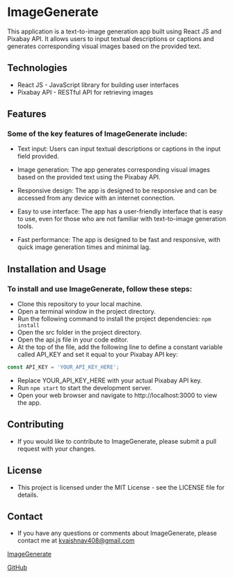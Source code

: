 # ImageGenerate

This application is a text-to-image generation app built using React JS and Pixabay API. It allows users to input textual descriptions or captions and generates corresponding visual images based on the provided text.

## Technologies
- React JS - JavaScript library for building user interfaces
- Pixabay API - RESTful API for retrieving images

## Features
### Some of the key features of ImageGenerate include:

- Text input: Users can input textual descriptions or captions in the input field provided.

- Image generation: The app generates corresponding visual images based on the provided text using the Pixabay API.

- Responsive design: The app is designed to be responsive and can be accessed from any device with an internet connection.

- Easy to use interface: The app has a user-friendly interface that is easy to use, even for those who are not familiar with text-to-image generation tools.

- Fast performance: The app is designed to be fast and responsive, with quick image generation times and minimal lag.

## Installation and Usage
### To install and use ImageGenerate, follow these steps:

- Clone this repository to your local machine.
- Open a terminal window in the project directory.
- Run the following command to install the project dependencies:
`npm install`
- Open the src folder in the project directory.
- Open the api.js file in your code editor.
- At the top of the file, add the following line to define a constant variable called API_KEY and set it equal to your Pixabay API key:
```javascript
const API_KEY = 'YOUR_API_KEY_HERE';
```
- Replace YOUR_API_KEY_HERE with your actual Pixabay API key.
- Run `npm start` to start the development server.
- Open your web browser and navigate to http://localhost:3000 to view the app.

## Contributing
- If you would like to contribute to ImageGenerate, please submit a pull request with your changes.

## License
- This project is licensed under the MIT License - see the LICENSE file for details.

## Contact
- If you have any questions or comments about ImageGenerate, please contact me at kvaishnav408@gmail.com

[ImageGenerate](https://imagegenerateapp.netlify.app/)

[GitHub](https://github.com/kapil5849/ImageGenerate)
